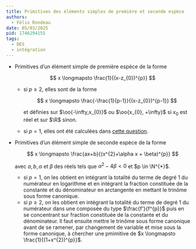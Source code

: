 ```yaml
---
title: Primitives des éléments simples de première et seconde espèce
authors:
  - Félix Rondeau
date: 05/03/2025
pid: 1746294155
tags:
  - DES
  - intégration
---
```


- Primitives d’un élément simple de première espèce de la forme

  $$
      x \longmapsto \frac{1}{(x-z_{0})^{p}}
  $$

  - si $p \geq 2$, elles sont de la forme

    $$
        x \longmapsto \frac{-\frac{1}{p-1}}{(x-z_{0})^{p-1}}
    $$

    et définies sur $\oo{-\infty,x_{0}}$ ou $\oo{x_{0}, +\infty}$ si $x_{0}$ est réel et sur $\R$ sinon.

  - si $p=1$, elles ont été calculées dans <a href="#1746268034">cette question</a>.

- Primitives d’un élément simple de seconde espèce de la forme

  $$
      x \longmapsto \frac{ax+b}{(x^{2}+\alpha x + \beta)^{p}}
  $$

  avec $a,b, \alpha$ et $\beta$ des réels tels que $\alpha^{2} - 4 \beta < 0$ et $p \in \N^{*}$.

  - si $p=1$, on les obtient en intégrant la totalité du terme de degré 1 du numérateur en logarithme et en intégrant la fraction constituée de la constante et du dénominateur en arctangente en mettant le trinôme sous forme canonique.
  - si $p \geq 2$, on les obtient en intégrant la totalité du terme de degré 1 du numérateur dans une composée du type $\frac{f'}{f^{p}}$ puis en se concentrant sur fraction constituée de la constante et du dénominateur. Il faut ensuite mettre le trinôme sous forme canonique avant de se ramener, par changement de variable et mise sous la forme canonique, à chercher une pmimitive de $x \longmapsto \frac{1}{(1+x^{2})^{p}}$.

